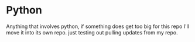 # Python
Anything that involves python, if something does get too big for this repo I'll move it into its own repo.
just testing out pulling updates from my repo.